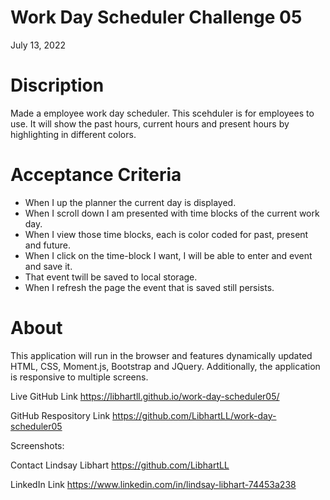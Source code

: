 # Work Day Scheduler Challenge 05

July 13, 2022

# Discription

Made a employee work day scheduler.  This scehduler is for employees to use.  It will show the past hours, current hours and present hours by highlighting in different colors.

# Acceptance Criteria

* When I up the planner the current day is displayed.
* When I scroll down I am presented with time blocks of the current work day.
* When I view those time blocks, each is color coded for past, present and future.
* When I click on the time-block I want, I will be able to enter and event and save it.
* That event twill be saved to local storage.
* When I refresh the page the event that is saved still persists.

# About
This application will run in the browser and features dynamically updated HTML, CSS, Moment.js, Bootstrap and JQuery.  Additionally, the application is responsive to multiple screens. 



Live GitHub Link  https://libhartll.github.io/work-day-scheduler05/

GitHub Respository Link https://github.com/LibhartLL/work-day-scheduler05

Screenshots:

 

Contact Lindsay Libhart https://github.com/LibhartLL

LinkedIn Link https://www.linkedin.com/in/lindsay-libhart-74453a238
